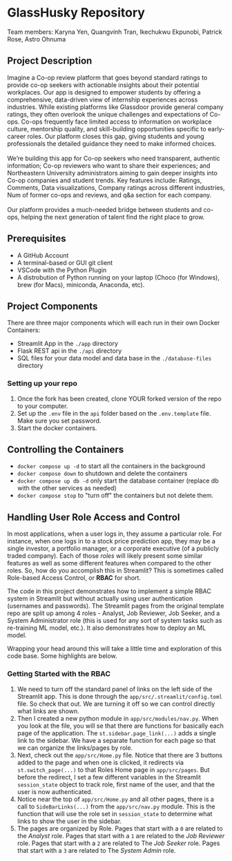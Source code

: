# GlassHusky Repository
Team members: Karyna Yen, Quangvinh Tran, Ikechukwu Ekpunobi, Patrick Rose, Astro Ohnuma

## Project Description
Imagine a Co-op review platform that goes beyond standard ratings to provide co-op seekers with actionable insights about their potential workplaces. Our app is designed to empower students by offering a comprehensive, data-driven view of internship experiences across industries. While existing platforms like Glassdoor provide general company ratings, they often overlook the unique challenges and expectations of Co-ops. Co-ops frequently face limited access to information on workplace culture, mentorship quality, and skill-building opportunities specific to early-career roles. Our platform closes this gap, giving students and young professionals the detailed guidance they need to make informed choices.
<br><br>
We’re building this app for Co-op seekers who need transparent, authentic information; Co-op reviewers who want to share their experiences; and Northeastern University administrators aiming to gain deeper insights into Co-op companies and student trends. Key features include:
Ratings, Comments, Data visualizations, Company ratings across different industries, Num of former co-ops and reviews, and q&a section for each company.
<br><br>
Our platform provides a much-needed bridge between students and co-ops, helping the next generation of talent find the right place to grow.


## Prerequisites

- A GitHub Account
- A terminal-based or GUI git client
- VSCode with the Python Plugin
- A distrobution of Python running on your laptop (Choco (for Windows), brew (for Macs), miniconda, Anaconda, etc). 

## Project Components

There are three major components which will each run in their own Docker Containers:

- Streamlit App in the `./app` directory
- Flask REST api in the `./api` directory
- SQL files for your data model and data base in the `./database-files` directory


### Setting up your repo
1. Once the fork has been created, clone YOUR forked version of the repo to your computer. 
1. Set up the `.env` file in the `api` folder based on the `.env.template` file. Make sure you set password. 
1. Start the docker containers. 


## Controlling the Containers

- `docker compose up -d` to start all the containers in the background
- `docker compose down` to shutdown and delete the containers
- `docker compose up db -d` only start the database container (replace db with the other services as needed)
- `docker compose stop` to "turn off" the containers but not delete them. 


## Handling User Role Access and Control

In most applications, when a user logs in, they assume a particular role.  For instance, when one logs in to a stock price prediction app, they may be a single investor, a portfolio manager, or a corporate executive (of a publicly traded company).  Each of those *roles* will likely present some similar features as well as some different features when compared to the other roles. So, how do you accomplish this in Streamlit?  This is sometimes called Role-based Access Control, or **RBAC** for short. 

The code in this project demonstrates how to implement a simple RBAC system in Streamlit but without actually using user authentication (usernames and passwords).  The Streamlit pages from the original template repo are split up among 4 roles - Analyst, Job Reviewer, Job Seeker, and a System Administrator role (this is used for any sort of system tasks such as re-training ML model, etc.). It also demonstrates how to deploy an ML model. 

Wrapping your head around this will take a little time and exploration of this code base.  Some highlights are below. 

### Getting Started with the RBAC 
1. We need to turn off the standard panel of links on the left side of the Streamlit app. This is done through the `app/src/.streamlit/config.toml` file.  So check that out. We are turning it off so we can control directly what links are shown. 
1. Then I created a new python module in `app/src/modules/nav.py`.  When you look at the file, you will se that there are functions for basically each page of the application. The `st.sidebar.page_link(...)` adds a single link to the sidebar. We have a separate function for each page so that we can organize the links/pages by role. 
1. Next, check out the `app/src/Home.py` file. Notice that there are 3 buttons added to the page and when one is clicked, it redirects via `st.switch_page(...)` to that Roles Home page in `app/src/pages`.  But before the redirect, I set a few different variables in the Streamlit `session_state` object to track role, first name of the user, and that the user is now authenticated.  
1. Notice near the top of `app/src/Home.py` and all other pages, there is a call to `SideBarLinks(...)` from the `app/src/nav.py` module.  This is the function that will use the role set in `session_state` to determine what links to show the user in the sidebar. 
1. The pages are organized by Role.  Pages that start with a `0` are related to the *Analyst* role.  Pages that start with a `1` are related to the *Job Reviewer* role.  Pages that start with a `2` are related to The *Job Seeker* role. Pages that start with a `3` are related to The *System Admin* role.  